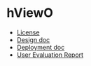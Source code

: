 hViewO
======

* [License](https://github.com/480Oswego2013/CSC-HCI-480-2013-repo/wiki/License)
* [Design doc](https://github.com/480Oswego2013/CSC-HCI-480-2013-repo/wiki/hViewO-Design)
* [Deployment doc](https://github.com/480Oswego2013/CSC-HCI-480-2013-repo/wiki/Deployment)
* [User Evaluation Report](https://github.com/480Oswego2013/CSC-HCI-480-2013-repo/wiki/User-Evaluation-Report)
